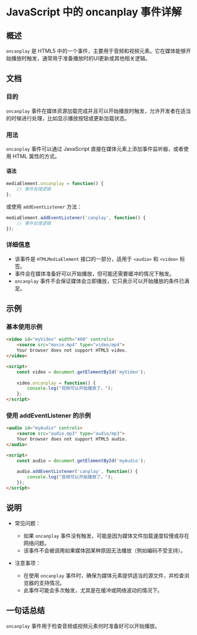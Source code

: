 <!--
Meta Description: # JavaScript 中的 oncanplay 事件详解 ## 概述 `oncanplay` 是 HTML5 中的一个事件，主要用于音频和视频元素。它在媒体能够开始播放时触发，通常用于准备播放时的UI更新或其他相关逻辑。 ## 文档 ### 目的 `oncanplay` 事件在媒体资源加载完成并...
Meta Keywords: oncanplay, audio, video, javascript, function
-->

# JavaScript 中的 oncanplay 事件详解

## 概述
`oncanplay` 是 HTML5 中的一个事件，主要用于音频和视频元素。它在媒体能够开始播放时触发，通常用于准备播放时的UI更新或其他相关逻辑。

## 文档
### 目的
`oncanplay` 事件在媒体资源加载完成并且可以开始播放时触发，允许开发者在适当的时候进行处理，比如显示播放按钮或更新加载状态。

### 用法
`oncanplay` 事件可以通过 JavaScript 直接在媒体元素上添加事件监听器，或者使用 HTML 属性的方式。

#### 语法
```javascript
mediaElement.oncanplay = function() {
    // 事件处理逻辑
};
```

或使用 `addEventListener` 方法：
```javascript
mediaElement.addEventListener('canplay', function() {
    // 事件处理逻辑
});
```

### 详细信息
- 该事件是 `HTMLMediaElement` 接口的一部分，适用于 `<audio>` 和 `<video>` 标签。
- 事件会在媒体准备好可以开始播放，但可能还需要缓冲的情况下触发。
- `oncanplay` 事件不会保证媒体会立即播放，它只表示可以开始播放的条件已满足。

## 示例
### 基本使用示例
```html
<video id="myVideo" width="400" controls>
    <source src="movie.mp4" type="video/mp4">
    Your browser does not support HTML5 video.
</video>

<script>
    const video = document.getElementById('myVideo');
    
    video.oncanplay = function() {
        console.log("视频可以开始播放了。");
    };
</script>
```

### 使用 addEventListener 的示例
```html
<audio id="myAudio" controls>
    <source src="audio.mp3" type="audio/mp3">
    Your browser does not support HTML5 audio.
</audio>

<script>
    const audio = document.getElementById('myAudio');
    
    audio.addEventListener('canplay', function() {
        console.log("音频可以开始播放了。");
    });
</script>
```

## 说明
- 常见问题：
  - 如果 `oncanplay` 事件没有触发，可能是因为媒体文件加载速度较慢或存在网络问题。
  - 该事件不会被调用如果媒体因某种原因无法播放（例如编码不受支持）。
  
- 注意事项：
  - 在使用 `oncanplay` 事件时，确保为媒体元素提供适当的源文件，并检查浏览器的支持情况。
  - 此事件可能会多次触发，尤其是在缓冲或网络波动的情况下。

## 一句话总结
`oncanplay` 事件用于检查音频或视频元素何时准备好可以开始播放。